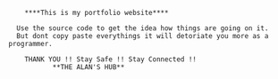  		****This is my portfolio website****

      Use the source code to get the idea how things are going on it.
      But dont copy paste everythings it will detoriate you more as a programmer.

		THANK YOU !! Stay Safe !! Stay Connected !!
			   **THE ALAN'S HUB**

 
